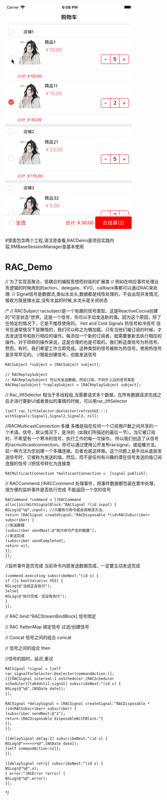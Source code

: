 ![image](https://github.com/Raymon-lau/RAC_Demo/blob/master/rac.gif)

#里面包含两个工程,请注意查看,RACDemo是项目实践内容,RMBaseSessionManager是基本使用
# RAC_Demo

// 为了实现高聚合，低耦合的编程思想而封装的扩展类
// 例如在响应事件处理业务逻辑的时候用到的action、delegate、KVO、callback等都可以通过RAC来处理.
// Signal信号是数据流,类似水龙头,数据都是线性处理的，不会出现并发情况,接收方就是接水盆,没有水盆的时候,水龙头是关闭状态

/*
// RACSubject
racsubject是一个有趣的信号类型。这是ReactiveCocoa创建的“可变状态“世界。这是一个信号，你可以手动发送新的值。因为这个原因，除了在特定的情况下，它是不推荐使用的。
Hot and Cold Signals  热信号和冷信号
信号在通常情况下是懒惰的，我们可以称之为懒加载。只有当他们被订阅的时候，才去发送信号和执行相应的操作。每添加一个新的订阅者，就需要重新去执行相应的操作。对于琐碎的操作来说，这是合理的也是可取的。我们称这类信号为热信号。
然而，有时，我们希望工作立即完成。这种类型的信号被称为热信号。使用热信号是非常罕见的。
//既能创建信号，也能发送信号
```objc
RACSubject *subject = [RACSubject subject];

// RACReplaySubject
// RACReplaySubject 可以先发送数据，然后订阅，不同于上边的信号类型
RACReplaySubject *replaySubject = [RACReplaySubject subject];
```

// Rac_liftSelector
相当于多线程组,当需要请求多个数据，在所有数据请求完成之后才进行更新UI或者类似的事情的时候，可以用rac_liftSelector
```objc
[self rac_liftSelector:@selector(refreshUI:::) withSignals:Signal1,Signal2,Signal3, nil];
```

//RACMulticastConnection
多播
多播是指在任何一个订阅用户数之间共享的一个术语。信号，默认情况下，是冷的（如我们所描述的最后一节）。当它被订阅时，不希望有一个寒冷的信号，执行工作的每一次操作。
所以我们创造了从信号的racmulticastconnection。你可以通过使用公开发布racsignal，或组播方法。前一种方法为您创建一个多播连接。后者也是这样做。这个问题上是手动从底层发送信号时，它被称为发送的值。然后，而不是任何有兴趣的潜在信号发送的值订阅连接的信号
//把信号转化为连接类
```objc
RACMulticastConnection *multicastConnection =  [signal publish];
```


// RACCommend
//RACCommend 处理事件，把事件数据都包装在累中处理，很方便的监听事件是否执行完成  不能返回一个空的信号
```objc
RACCommand *commend = [[RACCommand alloc]initWithSignalBlock:^RACSignal *(id input) {
NSLog(@"%@",input); //只要执行命令就会调用该方法。
return [RACSignal createSignal:^RACDisposable *(id<RACSubscriber> subscriber) {
//发送数据
[subscriber sendNext:@"执行命令产生的数据"];
//发送完成
[subscriber sendCompleted];
return nil;
}];
}];
```

//监听事件是否完成  当前命令内部发送数据完成，一定要主动发送完成
```objc
[commend.executing subscribeNext:^(id x) {
if ([x boolValue]== YES) {
NSLog(@"当前正在执行");
}else{
NSLog(@"执行完成／还没有执行");
}
}];
```

// RAC bind:^RACStreamBindBlock]
信号绑定


// RAC flattenMap 绑定信号 
过滤/创建信号


// Concat
信号之间的组合 concat


// 信号之间的组合 then

//信号的超时，延迟,重试
```objc
RACSignal *signal = [self rac_signalForSelector:@selector(commandAction:)];
[[[RACSignal interval:1 onScheduler:[RACScheduler scheduler]]takeUntil:signal] subscribeNext:^(id x) {
NSLog(@"%@",[NSDate date]);
}];

RACSignal *delaySignal = [RACSignal createSignal:^RACDisposable *(id<RACSubscriber> subscriber) {
[subscriber sendNext:@"2"];
return [RACDisposable disposableWithBlock:^{
}];
}];

[[delaySignal delay:2] subscribeNext:^(id x) {
NSLog(@">>>>>>%@",[NSDate date]);
[self commandAction:nil];
}];

[[delaySignal retry] subscribeNext:^(id x) {
NSLog(@"%@",x);
} error:^(NSError *error) {
NSLog(@"%@",error);
}];
```

*/
